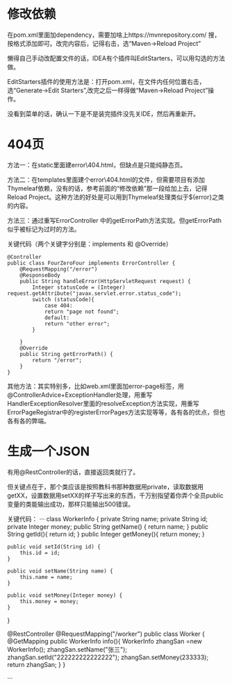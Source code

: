 # 修改依赖

在pom.xml里面加dependency，需要加啥上https://mvnrepository.com/ 搜，按格式添加即可。改完内容后，记得右击，选“Maven->Reload Project”

懒得自己手动改配置文件的话，IDEA有个插件叫EditStarters，可以用勾选的方法做。

EditStarters插件的使用方法是：打开pom.xml，在文件内任何位置右击，选“Generate->Edit Starters”,改完之后一样得做“Maven->Reload Project”操作。

没看到菜单的话，确认一下是不是装完插件没先关IDE，然后再重新开。



# 404页

方法一：在static里面建error\404.html，但缺点是只能纯静态页。

方法二：在templates里面建个error\404.html的文件，但需要项目有添加Thymeleaf依赖，没有的话，参考前面的“修改依赖”那一段给加上去，记得Reload Project。这种方法的好处是可以用到Thymeleaf处理类似于${error}之类的内容。

方法三：通过重写ErrorController 中的getErrorPath方法实现。但getErrorPath似乎被标记为过时的方法。

关键代码（两个关键字分别是：implements 和 @Override）

```
@Controller
public class FourZeroFour implements ErrorController {
    @RequestMapping("/error")
    @ResponseBody
    public String handleError(HttpServletRequest request) {
        Integer statusCode = (Integer) request.getAttribute("javax.servlet.error.status_code");
        switch (statusCode){
            case 404:
            return "page not found";
            default:
            return "other error";
        }

    }
    @Override
    public String getErrorPath() {
        return "/error";
    }
}
```
其他方法：其实特别多，比如web.xml里面加error-page标签，用
@ControllerAdvice+ExceptionHandler处理，用重写HandlerExceptionResolver里面的resolveException方法实现，用重写ErrorPageRegistrar中的registerErrorPages方法实现等等，各有各的优点，但也各有各的弊端。

# 生成一个JSON

有用@RestController的话，直接返回类就行了。

但关键点在于，那个类应该是按照教科书那种数据用private，读取数据用getXX，设置数据用setXX的样子写出来的东西，千万别指望着你弄个全员public变量的类能输出成功，那样只能输出500错误。

关键代码：
···
class WorkerInfo {
    private String name;
    private String id;
    private Integer money;
    public String getName() {
        return name;
    }
    public String getId(){
        return id;
    }
    public Integer getMoney(){
        return money;
    }

    public void setId(String id) {
        this.id = id;
    }

    public void setName(String name) {
        this.name = name;
    }

    public void setMoney(Integer money) {
        this.money = money;
    }
}

@RestController
@RequestMapping("/worker")
public class Worker {
    @GetMapping
    public WorkerInfo info(){
        WorkerInfo zhangSan =new WorkerInfo();
        zhangSan.setName("张三");
        zhangSan.setId("222222222222222");
        zhangSan.setMoney(233333);
        return zhangSan;
    }
}

···

